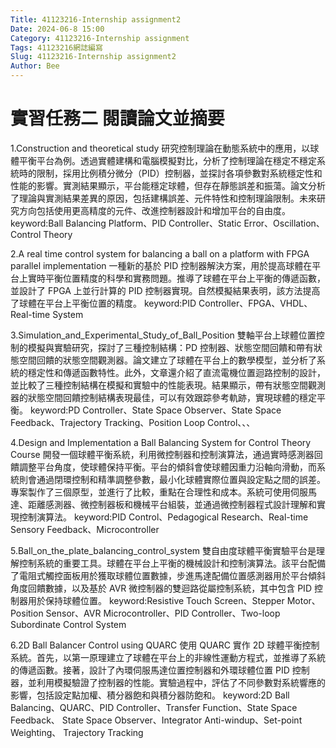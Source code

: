 ```yaml
---
Title: 41123216-Internship assignment2
Date: 2024-06-8 15:00
Category: 41123216-Internship assignment
Tags: 41123216網誌編寫
Slug: 41123216-Internship assignment2
Author: Bee
---
```




<!-- PELICAN_END_SUMMARY -->

# 實習任務二 閱讀論文並摘要
1.Construction and theoretical study
研究控制理論在動態系統中的應用，以球體平衡平台為例。透過實體建構和電腦模擬對比，分析了控制理論在穩定不穩定系統時的限制，採用比例積分微分（PID）控制器，並探討各項參數對系統穩定性和性能的影響。實測結果顯示，平台能穩定球體，但存在靜態誤差和振蕩。論文分析了理論與實測結果差異的原因，包括建構誤差、元件特性和控制理論限制。未來研究方向包括使用更高精度的元件、改進控制器設計和增加平台的自由度。
keyword:Ball Balancing Platform、PID Controller、Static Error、Oscillation、Control Theory

2.A real time control system for balancing a ball on a platform with FPGA parallel implementation
一種新的基於 PID 控制器解決方案，用於提高球體在平台上實時平衡位置精度的科學和實務問題。推導了球體在平台上平衡的傳遞函數，並設計了 FPGA 上並行計算的 PID 控制器實現。自然模擬結果表明，該方法提高了球體在平台上平衡位置的精度。
keyword:PID Controller、FPGA、VHDL、Real-time System

3.Simulation_and_Experimental_Study_of_Ball_Position
雙軸平台上球體位置控制的模擬與實驗研究，探討了三種控制結構：PD 控制器、狀態空間回饋和帶有狀態空間回饋的狀態空間觀測器。論文建立了球體在平台上的數學模型，並分析了系統的穩定性和傳遞函數特性。此外，文章還介紹了直流電機位置迴路控制的設計，並比較了三種控制結構在模擬和實驗中的性能表現。結果顯示，帶有狀態空間觀測器的狀態空間回饋控制結構表現最佳，可以有效跟踪參考軌跡，實現球體的穩定平衡。
keyword:PD Controller、State Space Observer、State Space Feedback、Trajectory Tracking、Position Loop Control、、、

4.Design and Implementation a Ball Balancing System for Control Theory Course
開發一個球體平衡系統，利用微控制器和控制演算法，通過實時感測器回饋調整平台角度，使球體保持平衡。平台的傾斜會使球體因重力沿軸向滑動，而系統則會通過閉環控制和精準調整參數，最小化球體實際位置與設定點之間的誤差。專案製作了三個原型，並進行了比較，重點在合理性和成本。系統可使用伺服馬達、距離感測器、微控制器板和機械平台組裝，並通過微控制器程式設計理解和實現控制演算法。
keyword:PID Control、Pedagogical Research、Real-time Sensory Feedback、Microcontroller

5.Ball_on_the_plate_balancing_control_system
雙自由度球體平衡實驗平台是理解控制系統的重要工具。球體在平台上平衡的機械設計和控制演算法。該平台配備了電阻式觸控面板用於獲取球體位置數據，步進馬達配備位置感測器用於平台傾斜角度回饋數據，以及基於 AVR 微控制器的雙迴路從屬控制系統，其中包含 PID 控制器用於保持球體位置。
keyword:Resistive Touch Screen、Stepper Motor、Position Sensor、AVR Microcontroller、PID Controller、Two-loop Subordinate Control System

6.2D Ball Balancer Control using QUARC
使用 QUARC 實作 2D 球體平衡控制系統。首先，以第一原理建立了球體在平台上的非線性運動方程式，並推導了系統的傳遞函數。接著，設計了內環伺服馬達位置控制器和外環球體位置 PID 控制器，並利用模擬驗證了控制器的性能。實驗過程中，評估了不同參數對系統響應的影響，包括設定點加權、積分器飽和與積分器防飽和。
keyword:2D Ball Balancing、QUARC、PID Controller、Transfer Function、State Space Feedback、	State Space Observer、Integrator Anti-windup、Set-point Weighting、	Trajectory Tracking